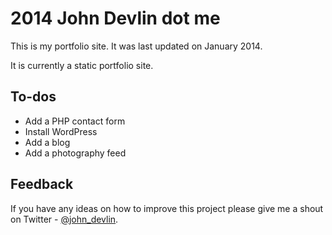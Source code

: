 2014 John Devlin dot me
=======================

This is my portfolio site. It was last updated on January 2014. 

It is currently a static portfolio site.



To-dos
------

* Add a PHP contact form
* Install WordPress
* Add a blog
* Add a photography feed


Feedback
--------

If you have any ideas on how to improve this project please give me a shout on Twitter - [@john_devlin](https://twitter.com/john_devlin).



